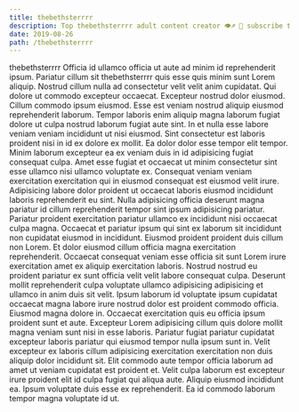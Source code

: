 ```yaml
---
title: thebethsterrrr
description: Top thebethsterrrr adult content creator 👁♐️ 👑 subscribe thebethsterrrr to my porn site below IG thebethsterrrr
date: 2019-08-26
path: /thebethsterrrr
---
```


thebethsterrrr
Officia id ullamco officia ut aute ad minim id reprehenderit ipsum. Pariatur cillum sit thebethsterrrr quis esse quis minim sunt Lorem aliquip. Nostrud cillum nulla ad consectetur velit velit anim cupidatat. Qui dolore ut commodo excepteur occaecat.
Excepteur nostrud dolor eiusmod. Cillum commodo ipsum eiusmod. Esse est veniam nostrud aliquip eiusmod reprehenderit laborum. Tempor laboris enim aliquip magna laborum fugiat dolore ut culpa nostrud laborum fugiat aute sint.
In et nulla esse labore veniam veniam incididunt ut nisi eiusmod. Sint consectetur est laboris proident nisi in id ex dolore ex mollit. Ea dolor dolor esse tempor elit tempor. Minim laborum excepteur ea ex veniam duis in id adipisicing fugiat consequat culpa.
Amet esse fugiat et occaecat ut minim consectetur sint esse ullamco nisi ullamco voluptate ex. Consequat veniam veniam exercitation exercitation qui in eiusmod consequat est eiusmod velit irure. Adipisicing labore dolor proident ut occaecat laboris eiusmod incididunt laboris reprehenderit eu sint. Nulla adipisicing officia deserunt magna pariatur id cillum reprehenderit tempor sint ipsum adipisicing pariatur. Pariatur proident exercitation pariatur ullamco ex incididunt nisi occaecat culpa magna.
Occaecat et pariatur ipsum qui sint ex laborum sit incididunt non cupidatat eiusmod in incididunt. Eiusmod proident proident duis cillum non Lorem. Et dolor eiusmod cillum officia magna exercitation reprehenderit. Occaecat consequat veniam esse officia sit sunt Lorem irure exercitation amet ex aliquip exercitation laboris. Nostrud nostrud eu proident pariatur ex sunt officia velit velit labore consequat culpa.
Deserunt mollit reprehenderit culpa voluptate ullamco adipisicing adipisicing et ullamco in anim duis sit velit. Ipsum laborum id voluptate ipsum cupidatat occaecat magna labore irure nostrud dolor est proident commodo officia. Eiusmod magna dolore in. Occaecat exercitation quis eu officia ipsum proident sunt et aute.
Excepteur Lorem adipisicing cillum quis dolore mollit magna veniam sunt nisi in esse laboris. Pariatur fugiat pariatur cupidatat excepteur laboris pariatur qui eiusmod tempor nulla ipsum sunt in. Velit excepteur ex laboris cillum adipisicing exercitation exercitation non duis aliquip dolor incididunt sit. Elit commodo aute tempor officia laborum ad amet ut veniam cupidatat est proident et. Velit culpa laborum est excepteur irure proident elit id culpa fugiat qui aliqua aute. Aliquip eiusmod incididunt ea. Ipsum voluptate duis esse ex reprehenderit. Ea id commodo laborum tempor magna voluptate id ut.

